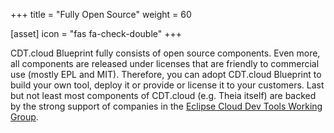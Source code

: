 +++
title = "Fully Open Source"
weight = 60

[asset]
  icon = "fas fa-check-double"
+++

CDT.cloud Blueprint fully consists of open source components. Even more, all components are released under licenses that are friendly to commercial use (mostly EPL and MIT). Therefore, you can adopt CDT.cloud Blueprint to build your own tool, deploy it or provide or license it to your customers. Last but not least most components of CDT.cloud (e.g. Theia itself) are backed by the strong support of companies in the [Eclipse Cloud Dev Tools Working Group](https://ecdtools.eclipse.org). 
